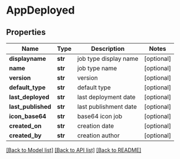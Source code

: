 # AppDeployed

## Properties
Name | Type | Description | Notes
------------ | ------------- | ------------- | -------------
**displayname** | **str** | job type display name | [optional] 
**name** | **str** | job type name | [optional] 
**version** | **str** | version | [optional] 
**default_type** | **str** | default type | [optional] 
**last_deployed** | **str** | last deployment date | [optional] 
**last_published** | **str** | last publishment date | [optional] 
**icon_base64** | **str** | base64 icon job | [optional] 
**created_on** | **str** | creation date | [optional] 
**created_by** | **str** | creation author | [optional] 

[[Back to Model list]](../README.md#documentation-for-models) [[Back to API list]](../README.md#documentation-for-api-endpoints) [[Back to README]](../README.md)


